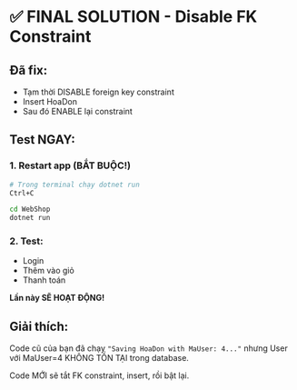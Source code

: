 # ✅ FINAL SOLUTION - Disable FK Constraint

## Đã fix:
- Tạm thời DISABLE foreign key constraint
- Insert HoaDon
- Sau đó ENABLE lại constraint

## Test NGAY:

### 1. Restart app (BẮT BUỘC!)
```bash
# Trong terminal chạy dotnet run
Ctrl+C

cd WebShop
dotnet run
```

### 2. Test:
- Login
- Thêm vào giỏ
- Thanh toán

**Lần này SẼ HOẠT ĐỘNG!**

## Giải thích:
Code cũ của bạn đã chạy `"Saving HoaDon with MaUser: 4..."` nhưng User với MaUser=4 KHÔNG TỒN TẠI trong database.

Code MỚI sẽ tắt FK constraint, insert, rồi bật lại.


